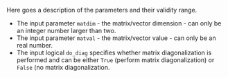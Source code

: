 Here goes a description of the parameters and their validity range.

* The input parameter `matdim` - the matrix/vector dimension - can only be an integer number larger than two.
* The input parameter `matval` - the matrix/vector value - can only be an real number.
* The input logical `do_diag` specifies whether matrix diagonalization is performed and can be either `True` (perform matrix diagonalization) or `False` (no matrix diagonalization.

